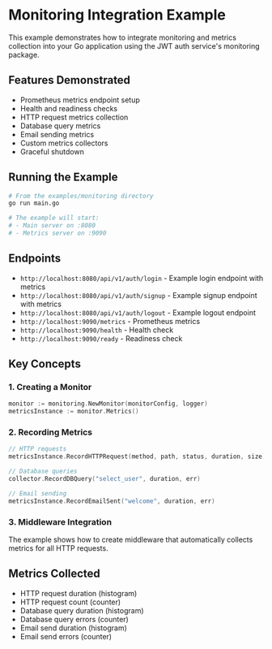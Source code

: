 # Monitoring Integration Example

This example demonstrates how to integrate monitoring and metrics collection into your Go application using the JWT auth service's monitoring package.

## Features Demonstrated

- Prometheus metrics endpoint setup
- Health and readiness checks
- HTTP request metrics collection
- Database query metrics
- Email sending metrics
- Custom metrics collectors
- Graceful shutdown

## Running the Example

```bash
# From the examples/monitoring directory
go run main.go

# The example will start:
# - Main server on :8080
# - Metrics server on :9090
```

## Endpoints

- `http://localhost:8080/api/v1/auth/login` - Example login endpoint with metrics
- `http://localhost:8080/api/v1/auth/signup` - Example signup endpoint with metrics
- `http://localhost:8080/api/v1/auth/logout` - Example logout endpoint
- `http://localhost:9090/metrics` - Prometheus metrics
- `http://localhost:9090/health` - Health check
- `http://localhost:9090/ready` - Readiness check

## Key Concepts

### 1. Creating a Monitor

```go
monitor := monitoring.NewMonitor(monitorConfig, logger)
metricsInstance := monitor.Metrics()
```

### 2. Recording Metrics

```go
// HTTP requests
metricsInstance.RecordHTTPRequest(method, path, status, duration, size)

// Database queries
collector.RecordDBQuery("select_user", duration, err)

// Email sending
metricsInstance.RecordEmailSent("welcome", duration, err)
```

### 3. Middleware Integration

The example shows how to create middleware that automatically collects metrics for all HTTP requests.

## Metrics Collected

- HTTP request duration (histogram)
- HTTP request count (counter)
- Database query duration (histogram)
- Database query errors (counter)
- Email send duration (histogram)
- Email send errors (counter)